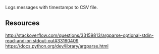 Logs messages with timestamps to CSV file.

Resources
---------

http://stackoverflow.com/questions/33159813/argparse-optional-stdin-read-and-or-stdout-out#33160409
https://docs.python.org/dev/library/argparse.html